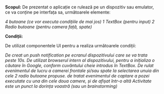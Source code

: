 **Scopul:**
De prezentat o aplicație ce rulează pe un dispozitiv sau emulator, ce va conține pe interfața sa, următoarele elemente:

*4 butoane (ce vor executa condițiile de mai jos)
1 TextBox (pentru input)
2 Radio butoane (pentru camera față, spate)*


**Condiții:**

De utilizat componentele UI pentru a realiza următoarele condiții:

*De creat un push notification pe ecranul dispozitivului care se va trata peste 10s.
De utilizat browserul intern al dispozitivului, pentru a inițializa o căutare în Google, conform cuvântului cheie introdus în TextBox.
De rulat evenimentul de lucru a camerei frontale și/sau spate la selectarea unuia din cele 2 radio butoane propuse.
de tratat evenimentul de captare a pozei executate cu una din cele doua camere, și de afișat într-o altă Activitate
este un punct la dorința voastră (sau un brainstorming)*